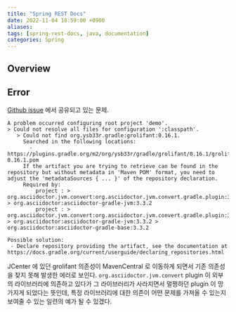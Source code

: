 ```yaml
---
title: "Spring REST Docs"
date: 2022-11-04 18:59:00 +0900
aliases: 
tags: [spring-rest-docs, java, documentation]
categories: Spring
---
```


## Overview

## Error

[Github issue](https://github.com/asciidoctor/asciidoctor-gradle-plugin/issues/652) 에서 공유되고 있는 문제.

```logs
A problem occurred configuring root project 'demo'.
> Could not resolve all files for configuration ':classpath'.
   > Could not find org.ysb33r.gradle:grolifant:0.16.1.
     Searched in the following locations:
       - https://plugins.gradle.org/m2/org/ysb33r/gradle/grolifant/0.16.1/grolifant-0.16.1.pom
     If the artifact you are trying to retrieve can be found in the repository but without metadata in 'Maven POM' format, you need to adjust the 'metadataSources { ... }' of the repository declaration.
     Required by:
         project : > org.asciidoctor.jvm.convert:org.asciidoctor.jvm.convert.gradle.plugin:3.3.2 > org.asciidoctor:asciidoctor-gradle-jvm:3.3.2
         project : > org.asciidoctor.jvm.convert:org.asciidoctor.jvm.convert.gradle.plugin:3.3.2 > org.asciidoctor:asciidoctor-gradle-jvm:3.3.2 > org.asciidoctor:asciidoctor-gradle-base:3.3.2

Possible solution:
 - Declare repository providing the artifact, see the documentation at https://docs.gradle.org/current/userguide/declaring_repositories.html 
```

JCenter 에 있던 grolifant 의존성이 MavenCentral 로 이동하게 되면서 기존 의존성을 찾지 못해 발생한 에러로 보인다. `org.asciidoctor.jvm.convert` plugin 이 외부의 라이브러리에 의존하고 있다가 그 라이브러리가 사라지면서 멀쩡하던 plugin 이 망가지게 되었다는 뜻인데, 특정 라이브러리에 대한 의존이 어떤 문제를 가져올 수 있는지 보여줄 수 있는 일련의 예가 될 수 있겠다.
